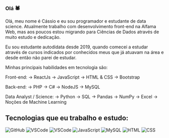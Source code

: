 ### Olá 🕷️


Olá, meu nome é Cássio e eu sou programador e estudante de data science. Atualmente trabalho com desenvolvimento front-end na Alfama Web, mas aos poucos estou migrando para Ciências de Dados através de muito estudo e dedicação.

Eu sou estudante autodidata desde 2019, quando comecei a estudar através de cursos indicados por conhecidos meus que já atuavam na área e desde então não parei de estudar.

Minhas principais habilidades em tecnologia são:

Front-end: -> ReactJs -> JavaScript -> HTML & CSS -> Bootstrap

Back-end: -> PHP -> C# -> NodeJS -> MySQL

Data Analyst / Science: -> Python -> SQL -> Pandas -> NumPy -> Excel -> Noções de Machine Learning

## Tecnologias que eu trabalho e estudo:


![GitHub](https://img.shields.io/badge/-GitHub-red?logo=github)
![VSCode](https://img.shields.io/badge/-VSCode-blue?logo=visual-studio-code)
![VSCode](https://img.shields.io/badge/-PHP-purple?logo=php)
![JavaScript](https://img.shields.io/badge/-JavaScript-yellow?logo=Javascript)
![MySQL](https://img.shields.io/badge/-MySQL-blue?logo=MySQL)
![HTML](https://img.shields.io/badge/-HTML-grey?logo=html)
![CSS](https://img.shields.io/badge/-CSS-greenpool?logo=css)
